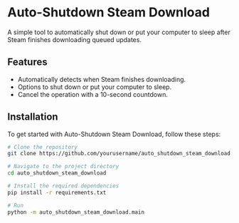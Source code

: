 # Auto-Shutdown Steam Download

A simple tool to automatically shut down or put your computer to sleep after Steam finishes downloading queued updates.

## Features

- Automatically detects when Steam finishes downloading.
- Options to shut down or put your computer to sleep.
- Cancel the operation with a 10-second countdown.

## Installation

To get started with Auto-Shutdown Steam Download, follow these steps:

```sh
# Clone the repository
git clone https://github.com/yourusername/auto_shutdown_steam_download.git
```
```sh
# Navigate to the project directory
cd auto_shutdown_steam_download
```
```sh
# Install the required dependencies
pip install -r requirements.txt
```
```sh
# Run
python -m auto_shutdown_steam_download.main
```
